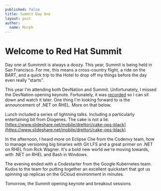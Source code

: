 ```yaml
---
published: false
title: Summit Day One
layout: post
author:
  name: Murph
---
```



# Welcome to Red Hat Summit
Day one at Summmit is always a doozy. This year, Summit is being held in San Francisco. For me, this means a cross-country flight, a ride on the BART, and a quick trip to the Hotel to drop off my things before the day even really "starts".

This year I'm attending both DevNation and Summit. Unfortunately, I missed the DevNation opening keynote. Fortunately, it was [recorded](https://youtu.be/nxnIpgHQ-Gw) so I can sit down and watch it later. One thing I'm looking forward to is the announcement of .NET on RHEL. More on that below.

Lunch included a series of lightning talks. Including a particularly entertaining bit from Diogenes. The cake is not a lie. [https://www.slideshare.net/mobile/drettori/cake-ops-black](https://www.slideshare.net/mobile/drettori/cake-ops-black)

In the afternoon, I heard more on Eclipse Che from the Codenvy team, how to manage versioning big binaries with Git LFS and a great primer on .NET on RHEL from Rick Wagner. It's a bold new world we're moving towards, with .NET on RHEL and Bash in Windows. 

The evening ended with a Codestarter from the Google Kubernetes team. Kudos to the team for putting together an excellent quickstart that got us spinning up replicas on the GCloud environment in minutes.

Tomorrow, the Summit opening keynote and breakout sessions.
